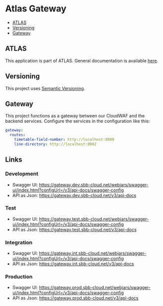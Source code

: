 # Atlas Gateway

<!-- toc -->

- [ATLAS](#atlas)
- [Versioning](#versioning)
- [Gateway](#gateway)

<!-- tocstop -->

## ATLAS
This application is part of ATLAS. General documentation is available [here](https://code.sbb.ch/projects/KI_ATLAS/repos/atlas-backend/browse/README.md#big-picture).

## Versioning
This project uses [Semantic Versioning](https://semver.org/).

## Gateway

This project functions as a gateway between our CloudWAF and the backend services.
Configure the services in the configuration like this:

```yaml
gateway:
  routes:
    timetable-field-number: http://localhost:8080
    line-directory: http://localhost:8082
```

## Links

### Development
* Swagger UI: https://gateway.dev.sbb-cloud.net/webjars/swagger-ui/index.html?configUrl=/v3/api-docs/swagger-config
* API as Json: https://gateway.dev.sbb-cloud.net/v3/api-docs

### Test
* Swagger UI: https://gateway.test.sbb-cloud.net/webjars/swagger-ui/index.html?configUrl=/v3/api-docs/swagger-config
* API as Json: https://gateway.test.sbb-cloud.net/v3/api-docs

### Integration
* Swagger UI: https://gateway.int.sbb-cloud.net/webjars/swagger-ui/index.html?configUrl=/v3/api-docs/swagger-config
* API as Json: https://gateway.int.sbb-cloud.net/v3/api-docs

### Production
* Swagger UI: https://gateway.prod.sbb-cloud.net/webjars/swagger-ui/index.html?configUrl=/v3/api-docs/swagger-config
* API as Json: https://gateway.prod.sbb-cloud.net/v3/api-docs